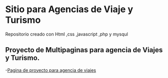 # Sitio para Agencias de Viaje y Turismo


Repositorio creado con Html ,css ,javascript ,php y mysqul

## Proyecto de Multipaginas para agencia de Viajes y Turismo.
-[Pagina de proyecto para agencia de viajes](https://Rigzert.github.io/agenciaViajes)